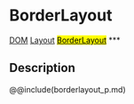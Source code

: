 # BorderLayout
<span class="inheritance">
<a href="#Documentation/core/dom">DOM</a>
<a class="inheritance" href="#Documentation/elements/layout/layout">Layout</a>
<a class="inheritance" href="#Documentation/elements/layout/borderlayout"><mark>BorderLayout</mark></a>
</span>
***

## Description


@@include(borderlayout_p.md)
